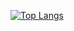 [![Top Langs](https://github-readme-stats.vercel.app/api/top-langs/?username=badewen&bg_color=COLOR0)](https://google.com)

